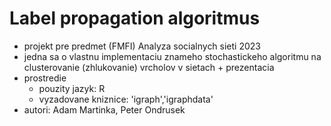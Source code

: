 # Label propagation algoritmus
- projekt pre predmet (FMFI) Analyza socialnych sieti 2023
- jedna sa o vlastnu implementaciu znameho stochastickeho algoritmu na clusterovanie (zhlukovanie) vrcholov v sietach + prezentacia
- prostredie
  - pouzity jazyk: R
  - vyzadovane kniznice: 'igraph','igraphdata'
- autori: Adam Martinka, Peter Ondrusek

